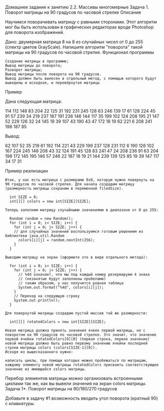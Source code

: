 Домашнее задание к занятию 2.2. Массивы многомерные
Задача 1. Поворот матрицы на 90 градусов по часовой стрелке
Описание

Научимся поворачивать матрицу с равными сторонами. Этот алгоритм мог бы быть использован в графических редакторах вроде Photoshop для поворота изображений.

Дано: двумерная матрица 8 на 8 из случайных чисел от 0 до 255 (спектр цветов GrayScale). Напишите алгоритм "поворота" такой матрицы на 90 градусов по часовой стрелке.
Функционал программы

    Создание матрицы в программе;
    Вывод матрицы до поворота;
    Разворот матрицы;
    Вывод матрицы после поворота на 90 градусов.
    Вывод должен быть вынесен в отдельный метод, с помощью которого будут выведены и исходная, и перевёрнутая матрицы

Пример

Дана следующая матрица:

114 112 148  83 204  22 125  31
192 231 245 128  63 246 139  17
 61 128 224  45  91  57 239  34
219 237 167 191 236 146 144 117
 35 199 102 124 208 195  21 147
 52 229 126  32  24 145  19  39
107  43 190  43  47 172  18  19
 62 221   6 208 241 198 187  85

Вывод:

 62 107  52  35 219  61 192 114
221  43 229 199 237 128 231 112
  6 190 126 102 167 224 245 148
208  43  32 124 191  45 128  83
241  47  24 208 236  91  63 204
198 172 145 195 146  57 246  22
187  18  19  21 144 239 139 125
 85  19  39 147 117  34  17  31

Пример реализации

    Итак, у нас есть матрица с размерами 8x8, которую нужно повернуть на 90 градусов по часовой стрелке. Для начала создадим матрицу (размерность матрицы сохраним в переменной filedSize).

      int SIZE = 8;
      int[][] colors = new int[SIZE][SIZE];

    Теперь заполним матрицу случайными значениями в диапазоне от 0 до 255:

      Random random = new Random();
      for (int i = 0; i< SIZE; i++) {
        for (int j = 0; j< SIZE; j++) {
        // для случайных значений воспользуемся готовым решением из библиотеки java.util.Random
          colors[i][j] = random.nextInt(256);
        }
      }

    Выводим матрицу на экран (оформите это в виде отдельного метода):

      for (int i = 0; i< SIZE; i++) {
        for (int j = 0; j< SIZE; j++) {
          // %4d означает, что мы под каждый номер резервируем 4 знака
          // (незанятые будут заполнены пробелами)
          // таким образом, у нас получится ровная таблица
          System.out.format("%4d", colors[i][j]);
        }
        // Переход на следующую строку
        System.out.println();
      }

    Для повернутой матрицы создадим пустой массив той же размерности:

      int[][] rotatedColors = new int[SIZE][SIZE];

    Новая матрица должна принять значения ячеек первой матрицы, но с поворотом на 90 градусов по часовой стрелке. Это значит, что значение первой ячейки rotatedColors[0][0] (первая строка, первое значение) новой матрицы должно быть равно первому значению ячейки последней строки матрицы colors (colors[SIZE-1][0]).
    Исходя из вышесказанного нужно:

    написать циклы, при помощи которых можно пробежаться по матрицам,
    каждому элементу новой матрицы rotatedColors присвоить соответствующее значение из имеющейся colors матрицы.

Перебор элементов матрицы можно организовать встроенными циклами так же, как вы вывели значения на экран colors матрицы.
Задача 1*. Поворот матрицы на 90/180/270 градусов

Добавьте в задачу #1 возможность вводить угол поворота (кратный 90) с клавиатуры.


